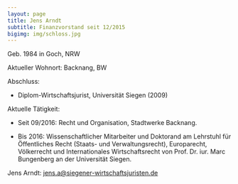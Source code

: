 ```yaml
---
layout: page
title: Jens Arndt
subtitle: Finanzvorstand seit 12/2015
bigimg: img/schloss.jpg
---
```


Geb. 1984 in Goch, NRW

Aktueller Wohnort: Backnang, BW

Abschluss:

  * Diplom-Wirtschaftsjurist, Universität Siegen (2009)

Aktuelle Tätigkeit:

  * Seit 09/2016: Recht und Organisation, Stadtwerke Backnang.

  * Bis 2016: Wissenschaftlicher Mitarbeiter und Doktorand am Lehrstuhl für Öffentliches Recht (Staats- und Verwaltungsrecht), Europarecht, Völkerrecht und Internationales Wirtschaftsrecht von Prof. Dr. iur. Marc Bungenberg an der Universität Siegen.


Jens Arndt: <jens.a@siegener-wirtschaftsjuristen.de>
